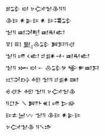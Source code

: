 <div class='block'>
<div class='line'>𒁳𒁉 𒊭 𒆳𒉏𒈠𒆠𒀀𒀀</div>
<div class='line'>𒆠𒄿 𒀭𒉌𒄿 𒀭 𒄿𒃮𒁉</div>
<div class='line'>𒈠𒀀 𒀜𒋫𒋃 𒀜𒊑𒅗</div>
<div class='line'>𒐊𒋙 𒐋𒋙 𒅅𒁲𒁉 𒀉𒁕𒀀𒋼</div>
<div class='line'>𒈠𒀀 𒋬 𒌋𒅗 𒄑𒉪𒀭𒋾 𒀜𒊑𒅗</div>
<div class='line'>𒈠𒀀 𒈲 𒊭 𒀸 𒊮𒁉𒃻 𒊍𒊓𒀜𒁕</div>
<div class='line'>𒀊𒋫𒋳 𒅇 𒈠𒀀 𒄑𒉪𒀭𒌅</div>
<div class='line'>𒄴𒋼𒉿 𒅇 𒈠𒀀 𒆳𒉏𒈠𒆠</div>
<div class='line'>𒀀𒆸𒉿 𒑳 𒀉𒈫𒈨𒌍𒋙 𒋬 𒆕𒄫</div>
<div class='line'>𒄿𒉺𒅁𒉼 𒈠𒀀 𒆠𒄿 𒀭𒉌𒄿</div>
<div class='line'>𒆳𒉏𒈠𒆠 𒀀𒃵𒈥</div>
</div>
